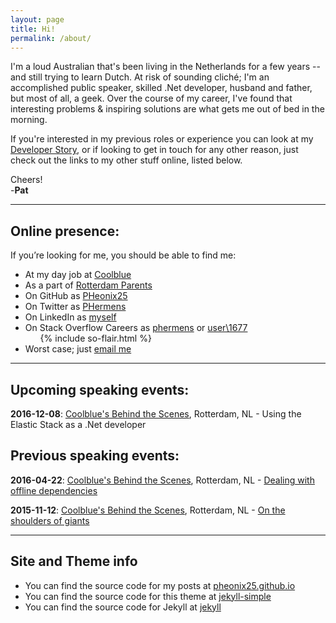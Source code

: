 ```yaml
---
layout: page
title: Hi!
permalink: /about/
---
```


I'm a loud Australian that's been living in the Netherlands for a few years -- and still trying to learn Dutch.
At risk of sounding cliché; I'm an accomplished public speaker, skilled .Net developer, husband and father, but most of all, a geek. 
Over the course of my career, I've found that interesting problems & inspiring solutions are what gets me out of bed in the morning.

If you're interested in my previous roles or experience you can look at my [Developer Story](http://stackoverflow.com/story/phermens), 
or if looking to get in touch for any other reason, just check out the links to my other stuff online, listed below.

Cheers!    
-**Pat**

----

## Online presence: 

If you’re looking for me, you should be able to find me:

- At my day job at [Coolblue](http://coolblue.nl)
- As a part of [Rotterdam Parents](http://rotterdamparents.nl)
- On GitHub as <data data-icon="ei-sc-github"></data> [PHeonix25](https://github.com/PHeonix25/)
- On Twitter as <data data-icon="ei-sc-twitter"></data> [PHermens](https://twitter.com/phermens)
- On LinkedIn as <data data-icon="ei-sc-linkedin"></data> [myself](https://linkedin.com/in/phermens)
- On Stack Overflow Careers as [phermens](http://stackoverflow.com/cv/phermens) or [user\1677](https://stackoverflow.com/users/1677/pat-hermens)
  <ul class="stackoverflow-flair">{% include so-flair.html %}</ul>
- Worst case; just <data data-icon="ei-envelope"></data> [email me](mailto:p@hermens.com.au)

----

## Upcoming speaking events:

**2016-12-08**: [Coolblue's Behind the Scenes](https://www.coolblue.nl/behindthescenes0812), Rotterdam, NL - Using the Elastic Stack as a .Net developer

## Previous speaking events:

**2016-04-22**: [Coolblue's Behind the Scenes](https://www.coolblue.nl/behindthescenes2104), Rotterdam, NL - [Dealing with offline dependencies](http://www.slideshare.net/PHeonix25/behind-the-scenes-at-coolblue-april-2016-61234596)

**2015-11-12**: [Coolblue's Behind the Scenes](https://www.coolblue.nl/behindthescenes1211), Rotterdam, NL - [On the shoulders of giants](http://www.slideshare.net/CBbehindthescenes/coolblue-behind-the-scenes-pat-hermens-on-the-shoulders-of-giants-55080577) 

----

## Site and Theme info

- You can find the source code for my posts at <data data-icon="ei-sc-github"></data>  [pheonix25.github.io](https://github.com/PHeonix25/pheonix25.github.io) 
- You can find the source code for this theme at <data data-icon="ei-sc-github"></data>  [jekyll-simple](https://github.com/wild-flame/jekyll-simple)
- You can find the source code for Jekyll at <data data-icon="ei-sc-github"></data>  [jekyll](https://github.com/jekyll/jekyll)
